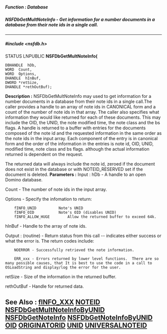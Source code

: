 ##### Function : Database
##### NSFDbGetMultNoteInfo - Get information for a number documents in a database from their note ids in a single call.
---
##### #include <nsfdb.h>
STATUS LNPUBLIC **NSFDbGetMultNoteInfo(**

	DBHANDLE  hDb,
	WORD  Count,
	WORD  Options,
	DHANDLE  hInBuf,
	DWORD *retSize,
	DHANDLE *rethOutBuf);
**Description :**
NSFDbGetMultNoteInfo may used to get information for a number documents in a 
database from their note ids in a single call.The caller provides a handle to 
an array of note ids in CANONICAL form and a count of the number of note ids in 
that array. The 
caller also specifies what information they would like returned for each of 
these documents. This may include the OID, the UNID,  the note modified time, 
the note class and the bs flags. A handle is returned to a buffer with entries 
for the documents composed
of the note id  and the requested information in the same order as the note ids 
in the input array. Each component of the entry is in canonical form and the 
order of the information in the entries is note id, OID, UNID, modified time, 
note class and bs flags. although the actual information returned is dependent 
on the request.

The returned data will always include the note id, zeroed if the document does 
not exist in the database or with NOTEID_RESERVED set if the document is 
deleted.
**Parameters :**
Input :
hDb  -  A handle to an open Domino database.

Count  -  The number of note ids in the input array.

Options  -  Specify the infomation to return:

		fINFO_UNID			Note's UNID
		fINFO_OID			Note's OID (disables UNID)
		fINFO_ALLOW_HUGE		Allow the returned buffer to exceed 64k.


hInBuf  -  Handle to the array of note ids.

Output :
(routine)  -  Return status from this call -- indicates either success or what the error is. The return codes include:

		NOERROR - Successfully retrieved the note information.

		ERR_xxx - Errors returned by lower level functions.  There are so many possible causes, that It is best to use the code in a call to OSLoadString and display/log the error for the user.


retSize  -  Size of the information in the returned buffer.

rethOutBuf  -  Handle for returned data.

**See Also :**
[fINFO_XXX](D:/md_files/fINFO_XXX.md)
[NOTEID](D:/md_files/NOTEID.md)
[NSFDbGetMultNoteInfoByUNID](D:/md_files/NSFDbGetMultNoteInfoByUNID.md)
[NSFDbGetNoteInfo](D:/md_files/NSFDbGetNoteInfo.md)
[NSFDbGetNoteInfoByUNID](D:/md_files/NSFDbGetNoteInfoByUNID.md)
[OID](D:/md_files/OID.md)
[ORIGINATORID](D:/md_files/ORIGINATORID.md)
[UNID](D:/md_files/UNID.md)
[UNIVERSALNOTEID](D:/md_files/UNIVERSALNOTEID.md)
---
